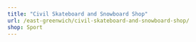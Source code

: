 ```yaml
---
title: "Civil Skateboard and Snowboard Shop"
url: /east-greenwich/civil-skateboard-and-snowboard-shop/
shop: Sport
---
```

